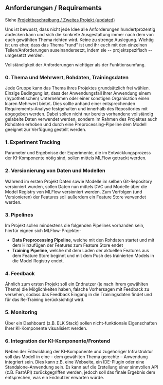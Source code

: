 ## Anforderungen / Requirements

Siehe [Projektbeschreibung / Zweites Projekt (updated)](https://moodle2.uni-leipzig.de/mod/resource/view.php?id=1856858&redirect=1)

Uns ist bewusst, dass nicht jede Idee alle Anforderungen hundertprozentig abdecken kann und sich
die konkrete Ausgestaltung immer nach dem von euch gewählten Thema richten wird.
Keine zu strenge Auslegung. Wichtig ist uns eher, dass das Thema "rund" ist und ihr euch mit den einzelnen 
Teilen/Anforderungen auseinandersetzt, indem sie -- projektspezifisch -- umgesetzt werden. 

Vollständigkeit der Anforderungen wichtiger als der Funktionsumfang.

### 0. Thema und Mehrwert, Rohdaten, Trainingsdaten
Jede Gruppe kann das Thema ihres Projektes grundsätzlich frei wählen. Einzige
Bedingung ist, dass der Anwendungsfall ihrer Anwendung einem (hypothetischen) Unternehmen
oder einer sonstigen Organisation einen klaren Mehrwert bietet. Dies sollte anhand einer
entsprechenden Requirements-Analyse festgehalten und innerhalb des Repositories mit
abgegeben werden. Dabei sollen nicht nur bereits vorhandene vollständig gelabelte Daten
verwendet werden, sondern im Rahmen des Projektes auch Rohdaten erhoben und durch eine
Preprocessing-Pipeline dem Modell geeignet zur Verfügung gestellt werden.

### 1. Experiment Tracking
Parameter und Ergebnisse der Experimente, die im Entwicklungsprozess der KI-Komponente nötig sind, 
sollen mittels MLFlow getrackt werden.

### 2. Versionierung von Daten und Modellen
Während im ersten Projekt Daten sowie Modelle im
selben Git-Repository versioniert wurden, sollen Daten nun mittels DVC und Modelle über die
Model Registry von MLFlow versioniert werden. Zum Verfolgen (und Versionieren) der Features
soll außerdem ein Feature Store verwendet werden.

### 3. Pipelines
Im Projekt sollen mindestens die folgenden Pipelines vorhanden sein, hierfür eignen
sich MLFlow-Projekte:-
 - **Data Preprocessing Pipeline**, welche mit den Rohdaten startet und mit dem Hinzufügen
der Features zum Feature Store endet
 - **Training Pipeline**, welche mit dem Laden der aktuellen Features aus dem Feature Store
beginnt und mit dem Push des trainierten Models in die Model Registry endet.

### 4. Feedback
Ähnlich zum ersten Projekt soll ein Endnutzer (je nach Ihrem gewählten Thema) die
Möglichkeiten haben, falsche Vorhersagen mit Feedback zu versehen, sodass das Feedback
Eingang in die Trainingsdaten findet und für das Re-Training berücksichtigt wird.

### 5. Monitoring
Über ein Dashboard (z.B. ELK Stack) sollen nicht-funktionale Eigenschaften Ihrer
KI-Komponente visualisiert werden.

### 6. Integration der KI-Komponente/Frontend
Neben der Entwicklung der KI-Komponente und
zugehöriger Infrastruktur soll das Modell in eine – dem gewählten Thema gerechte – Anwendung
integriert sein. Dies kann z.B. eine Webseite, ein IDE-Plugin oder eine Standalone-Anwendung
sein. Es kann auf die Erstellung einer sinnvollen API (z.B. FastAPI) zurückgegriffen werden,
jedoch soll das finale Ergebnis dem entsprechen, was ein Endnutzer erwarten würde.